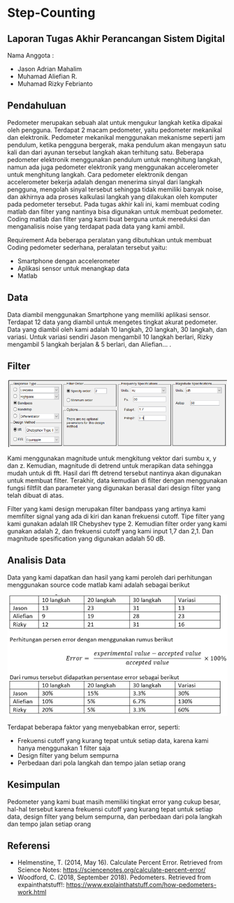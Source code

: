 # Step-Counting

## Laporan Tugas Akhir Perancangan Sistem Digital
Nama Anggota :
- Jason Adrian Mahalim
- Muhamad Aliefian R.
- Muhamad Rizky Febrianto

## Pendahuluan
Pedometer merupakan sebuah alat untuk mengukur langkah ketika dipakai oleh pengguna. Terdapat 2 macam pedometer, yaitu pedometer mekanikal dan elektronik. Pedometer mekanikal menggunakan mekanisme seperti jam pendulum, ketika pengguna bergerak, maka pendulum akan mengayun satu kali dan dari ayunan tersebut langkah akan terhitung satu. Beberapa pedometer elektronik menggunakan pendulum untuk menghitung langkah, namun ada juga pedometer elektronik yang menggunakan accelerometer untuk menghitung langkah. Cara pedometer elektronik dengan accelerometer bekerja adalah dengan menerima sinyal dari langkah pengguna, mengolah sinyal tersebut sehingga tidak memiliki banyak noise, dan akhirnya ada proses kalkulasi langkah yang dilakukan oleh komputer pada pedometer tersebut. Pada tugas akhir kali ini, kami membuat coding matlab dan filter yang nantinya bisa digunakan untuk membuat pedometer. Coding matlab dan filter yang kami buat berguna untuk mereduksi dan menganalisis noise yang terdapat pada data yang kami ambil. 

Requirement
Ada beberapa peralatan yang dibutuhkan untuk membuat Coding pedometer sederhana, peralatan tersebut yaitu:
- Smartphone dengan accelerometer
- Aplikasi sensor untuk menangkap data
- Matlab

## Data
Data diambil menggunakan Smartphone yang memiliki aplikasi sensor. Terdapat 12 data yang diambil untuk mengetes tingkat akurat pedometer. Data yang diambil oleh kami adalah 10 langkah, 20 langkah, 30 langkah, dan variasi. Untuk variasi sendiri Jason mengambil 10 langkah berlari, Rizky mengambil 5 langkah berjalan & 5 berlari, dan Aliefian… . 


## Filter

![Image description](Gambar2.png)

Kami menggunakan magnitude untuk mengkitung vektor dari sumbu x, y dan z. Kemudian, magnitude di detrend untuk merapikan data sehingga mudah untuk di fft. Hasil dari fft detrend tersebut nantinya akan digunakan untuk membuat filter. Terakhir, data kemudian di filter dengan menggunakan fungsi filtfilt dan parameter yang digunakan berasal dari design filter yang telah dibuat di atas.

Filter yang kami design merupakan filter bandpass yang artinya kami memfilter signal yang ada di kiri dan kanan frekuensi cutoff. Tipe filter yang kami gunakan adalah IIR Chebyshev type 2. Kemudian filter order yang kami gunakan adalah 2, dan frekuensi cutoff yang kami input 1,7 dan 2,1. Dan magnitude spesification yang digunakan adalah 50 dB.

## Analisis Data

Data yang kami dapatkan dan hasil yang kami peroleh dari perhitungan menggunakan source code matlab kami adalah sebagai berikut

![Image description](Gambar1.png)

Terdapat beberapa faktor yang menyebabkan error, seperti:
- Frekuensi cutoff yang kurang tepat untuk setiap data, karena kami hanya menggunakan 1 filter saja
- Design filter yang belum sempurna
- Perbedaan dari pola langkah dan tempo jalan setiap orang


## Kesimpulan

Pedometer yang kami buat masih memiliki tingkat error yang cukup besar, hal-hal tersebut karena frekuensi cutoff yang kurang tepat untuk setiap data, design filter yang belum sempurna, dan perbedaan dari pola langkah dan tempo jalan setiap orang


## Referensi
- Helmenstine, T. (2014, May 16). Calculate Percent Error. Retrieved from Science Notes: https://sciencenotes.org/calculate-percent-error/
- Woodford, C. (2018, September 2018). Pedometers. Retrieved from expainthatstuff!: https://www.explainthatstuff.com/how-pedometers-work.html
 
